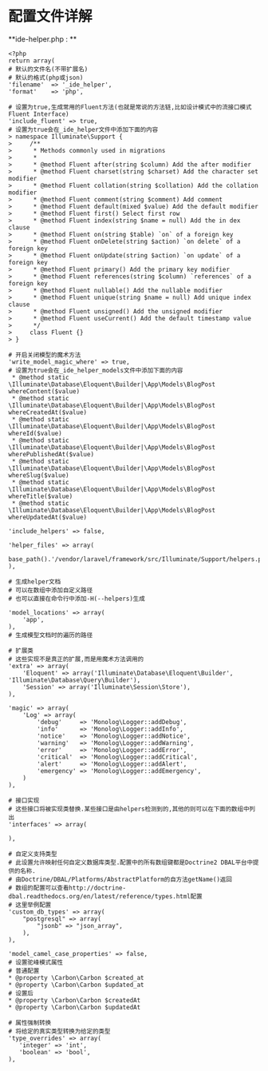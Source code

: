 # 配置文件详解

**ide-helper.php : **

```
<?php
return array(
# 默认的文件名(不带扩展名)
# 默认的格式(php或json)
'filename'  => '_ide_helper',
'format'    => 'php',
```

    # 设置为true,生成常用的Fluent方法(也就是常说的方法链,比如设计模式中的流接口模式Fluent Interface)
    'include_fluent' => true,
    # 设置为true会在_ide_helper文件中添加下面的内容
    > namespace Illuminate\Support {
    >     /**
    >      * Methods commonly used in migrations
    >      *
    >      * @method Fluent after(string $column) Add the after modifier
    >      * @method Fluent charset(string $charset) Add the character set modifier
    >      * @method Fluent collation(string $collation) Add the collation modifier
    >      * @method Fluent comment(string $comment) Add comment
    >      * @method Fluent default(mixed $value) Add the default modifier
    >      * @method Fluent first() Select first row
    >      * @method Fluent index(string $name = null) Add the in dex clause
    >      * @method Fluent on(string $table) `on` of a foreign key
    >      * @method Fluent onDelete(string $action) `on delete` of a foreign key
    >      * @method Fluent onUpdate(string $action) `on update` of a foreign key
    >      * @method Fluent primary() Add the primary key modifier
    >      * @method Fluent references(string $column) `references` of a foreign key
    >      * @method Fluent nullable() Add the nullable modifier
    >      * @method Fluent unique(string $name = null) Add unique index clause
    >      * @method Fluent unsigned() Add the unsigned modifier
    >      * @method Fluent useCurrent() Add the default timestamp value
    >      */
    >     class Fluent {}
    > }

```
# 开启关闭模型的魔术方法
'write_model_magic_where' => true,
# 设置为true会在_ide_helper_models文件中添加下面的内容
 * @method static \Illuminate\Database\Eloquent\Builder|\App\Models\BlogPost whereContent($value)
 * @method static \Illuminate\Database\Eloquent\Builder|\App\Models\BlogPost whereCreatedAt($value)
 * @method static \Illuminate\Database\Eloquent\Builder|\App\Models\BlogPost whereId($value)
 * @method static \Illuminate\Database\Eloquent\Builder|\App\Models\BlogPost wherePublishedAt($value)
 * @method static \Illuminate\Database\Eloquent\Builder|\App\Models\BlogPost whereSlug($value)
 * @method static \Illuminate\Database\Eloquent\Builder|\App\Models\BlogPost whereTitle($value)
 * @method static \Illuminate\Database\Eloquent\Builder|\App\Models\BlogPost whereUpdatedAt($value)
```

```
'include_helpers' => false,

'helper_files' => array(
    base_path().'/vendor/laravel/framework/src/Illuminate/Support/helpers.php',
),

# 生成helper文档
# 可以在数组中添加自定义路径
# 也可以直接在命令行中添加-H(--helpers)生成
```

```
'model_locations' => array(
    'app',
),
# 生成模型文档时的遍历的路径
```

```
# 扩展类
# 这些实现不是真正的扩展,而是用魔术方法调用的
'extra' => array(
    'Eloquent' => array('Illuminate\Database\Eloquent\Builder', 'Illuminate\Database\Query\Builder'),
    'Session' => array('Illuminate\Session\Store'),
),

'magic' => array(
    'Log' => array(
        'debug'     => 'Monolog\Logger::addDebug',
        'info'      => 'Monolog\Logger::addInfo',
        'notice'    => 'Monolog\Logger::addNotice',
        'warning'   => 'Monolog\Logger::addWarning',
        'error'     => 'Monolog\Logger::addError',
        'critical'  => 'Monolog\Logger::addCritical',
        'alert'     => 'Monolog\Logger::addAlert',
        'emergency' => 'Monolog\Logger::addEmergency',
    )
),
```

```
# 接口实现
# 这些接口将被实现类替换.某些接口是由helpers检测到的,其他的则可以在下面的数组中列出
'interfaces' => array(

),
```

```
# 自定义支持类型
# 此设置允许映射任何自定义数据库类型.配置中的所有数组键都是Doctrine2 DBAL平台中提供的名称.
# 由Doctrine/DBAL/Platforms/AbstractPlatform的自方法getName()返回
# 数组的配置可以查看http://doctrine-dbal.readthedocs.org/en/latest/reference/types.html配置
# 这里举例配置
'custom_db_types' => array(
    "postgresql" => array(
        "jsonb" => "json_array",
    ),
),
```

```
'model_camel_case_properties' => false,
# 设置驼峰模式属性
# 普通配置
* @property \Carbon\Carbon $created_at
* @property \Carbon\Carbon $updated_at
# 设置后
* @property \Carbon\Carbon $createdAt
* @property \Carbon\Carbon $updatedAt
```

```
# 属性强制转换
# 将给定的真实类型转换为给定的类型
'type_overrides' => array(
   'integer' => 'int',
   'boolean' => 'bool',
),
```



